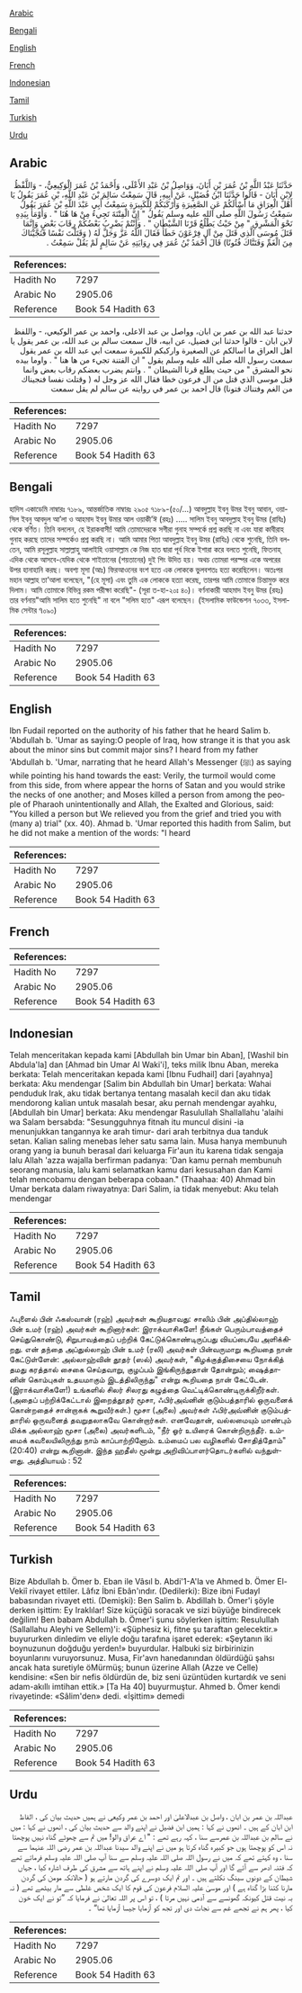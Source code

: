 [Arabic](#arabic)

[Bengali](#bengali)

[English](#english)

[French](#french)

[Indonesian](#indonesian)

[Tamil](#tamil)

[Turkish](#turkish)

[Urdu](#urdu)

## Arabic


<div dir="rtl" lang="ar" style={{fontSize:'larger',backgroundColor:'#f8f9fa',padding:20}}>
حَدَّثَنَا عَبْدُ اللَّهِ بْنُ عُمَرَ بْنِ أَبَانَ، وَوَاصِلُ بْنُ عَبْدِ الأَعْلَى، وَأَحْمَدُ بْنُ عُمَرَ الْوَكِيعِيُّ، - وَاللَّفْظُ لاِبْنِ أَبَانَ - قَالُوا حَدَّثَنَا ابْنُ فُضَيْلٍ، عَنْ أَبِيهِ، قَالَ سَمِعْتُ سَالِمَ بْنَ عَبْدِ اللَّهِ، بْنِ عُمَرَ يَقُولُ يَا أَهْلَ الْعِرَاقِ مَا أَسْأَلَكُمْ عَنِ الصَّغِيرَةِ وَأَرْكَبَكُمْ لِلْكَبِيرَةِ سَمِعْتُ أَبِي عَبْدَ اللَّهِ بْنَ عُمَرَ يَقُولُ سَمِعْتُ رَسُولَ اللَّهِ صلى الله عليه وسلم يَقُولُ ‏"‏ إِنَّ الْفِتْنَةَ تَجِيءُ مِنْ هَا هُنَا ‏"‏ ‏.‏ وَأَوْمَأَ بِيَدِهِ نَحْوَ الْمَشْرِقِ ‏"‏ مِنْ حَيْثُ يَطْلُعُ قَرْنَا الشَّيْطَانِ ‏"‏ ‏.‏ وَأَنْتُمْ يَضْرِبُ بَعْضُكُمْ رِقَابَ بَعْضٍ وَإِنَّمَا قَتَلَ مُوسَى الَّذِي قَتَلَ مِنْ آلِ فِرْعَوْنَ خَطَأً فَقَالَ اللَّهُ عَزَّ وَجَلَّ لَهُ ‏(‏ وَقَتَلْتَ نَفْسًا فَنَجَّيْنَاكَ مِنَ الْغَمِّ وَفَتَنَّاكَ فُتُونًا‏)‏ قَالَ أَحْمَدُ بْنُ عُمَرَ فِي رِوَايَتِهِ عَنْ سَالِمٍ لَمْ يَقُلْ سَمِعْتُ ‏.‏
</div>
<div style={{backgroundColor:'#f8f9fa',padding:20, marginBottom: 10}}><table> <thead> <tr> <th>References:</th> <th></th> </tr> </thead> <tbody><tr><td>Hadith No</td><td>7297</td></tr><tr><td>Arabic No</td><td>2905.06</td></tr><tr><td>Reference</td><td>Book 54 Hadith 63</td></tr></tbody></table></div>


<div dir="rtl" lang="ar" style={{fontSize:'larger',backgroundColor:'#f8f9fa',padding:20}}>
حدثنا عبد الله بن عمر بن ابان، وواصل بن عبد الاعلى، واحمد بن عمر الوكيعي، - واللفظ لابن ابان - قالوا حدثنا ابن فضيل، عن ابيه، قال سمعت سالم بن عبد الله، بن عمر يقول يا اهل العراق ما اسالكم عن الصغيرة واركبكم للكبيرة سمعت ابي عبد الله بن عمر يقول سمعت رسول الله صلى الله عليه وسلم يقول " ان الفتنة تجيء من ها هنا " . واوما بيده نحو المشرق " من حيث يطلع قرنا الشيطان " . وانتم يضرب بعضكم رقاب بعض وانما قتل موسى الذي قتل من ال فرعون خطا فقال الله عز وجل له ( وقتلت نفسا فنجيناك من الغم وفتناك فتونا) قال احمد بن عمر في روايته عن سالم لم يقل سمعت
</div>
<div style={{backgroundColor:'#f8f9fa',padding:20, marginBottom: 10}}><table> <thead> <tr> <th>References:</th> <th></th> </tr> </thead> <tbody><tr><td>Hadith No</td><td>7297</td></tr><tr><td>Arabic No</td><td>2905.06</td></tr><tr><td>Reference</td><td>Book 54 Hadith 63</td></tr></tbody></table></div>

## Bengali


<div dir="ltr" lang="bn" style={{fontSize:'larger',backgroundColor:'#f8f9fa',padding:20}}>
হাদিস একাডেমি নাম্বারঃ ৭১৮৯, আন্তর্জাতিক নাম্বারঃ ২৯০৫ ৭১৮৯-(৫০/...) আবদুল্লাহ ইবনু উমর ইবনু আবান, ওয়াসিল ইবনু আবদুল আ’লা ও আহমাদ ইবনু উমার আল ওয়াকী’ঈ (রহঃ) ..... সালিম ইবনু আবদুল্লাহ ইবনু উমর (রাযিঃ) থেকে বর্ণিত। তিনি বললেন, হে ইরাকবাসী! আমি তোমাদেরকে সগীরা গুনাহ সম্পর্কে প্রশ্ন করছি না এবং যারা কাবীরাহ গুনাহ করছে তাদের সম্পর্কেও প্রশ্ন করছি না। আমি আমার পিতা আবদুল্লাহ ইবনু উমর (রাযিঃ) থেকে শুনেছি, তিনি বলতেন, আমি রসূলুল্লাহ সাল্লাল্লাহু আলাইহি ওয়াসাল্লাম কে নিজ হাত দ্বারা পূর্ব দিকে ইশারা করে বলতে শুনেছি, ফিতনাহ্ এদিক থেকে আসবে-যেদিক থেকে শাইতানের (শয়তানের) দুই শিং উদিত হয়। অথচ তোমরা পরস্পর একে অপরের উপর হানাহানি করছ। অবশ্য মূসা (আঃ) ফিরআওনের বংশ হতে এক লোককে ভুলবশতঃ হত্য করেছিলেন। অতঃপর মহান আল্লাহ তা’আলা বলেছেন, "(হে মূসা) এবং তুমি এক লোককে হত্যা করেছ, তারপর আমি তোমাকে চিন্তামুক্ত করে দিলাম। আমি তোমাকে বিভিন্ন রকম পরীক্ষা করেছি"- (সূরা ত-হা-২০ঃ ৪০)। বর্ণনাকারী আহমাদ ইবনু উমর (রহঃ) তার বর্ণনায়"আমি সালিম হতে শুনেছি" না বলে "সলিম হতে" এরূপ বলেছেন। (ইসলামিক ফাউন্ডেশন ৭০৩৩, ইসলামিক সেন্টার ૧০৯০)
</div>
<div style={{backgroundColor:'#f8f9fa',padding:20, marginBottom: 10}}><table> <thead> <tr> <th>References:</th> <th></th> </tr> </thead> <tbody><tr><td>Hadith No</td><td>7297</td></tr><tr><td>Arabic No</td><td>2905.06</td></tr><tr><td>Reference</td><td>Book 54 Hadith 63</td></tr></tbody></table></div>

## English


<div dir="ltr" lang="en" style={{fontSize:'larger',backgroundColor:'#f8f9fa',padding:20}}>
Ibn Fudail reported on the authority of his father that he heard Salim b. 'Abdullah b. 'Umar as saying:O people of Iraq, how strange it is that you ask about the minor sins but commit major sins? I heard from my father 'Abdullah b. 'Umar, narrating that he heard Allah's Messenger (ﷺ) as saying while pointing his hand towards the east: Verily, the turmoil would come from this side, from where appear the horns of Satan and you would strike the necks of one another; and Moses killed a person from among the people of Pharaoh unintentionally and Allah, the Exalted and Glorious, said: "You killed a person but We relieved you from the grief and tried you with (many a) trial" (xx. 40). Ahmad b. 'Umar reported this hadith from Salim, but he did not make a mention of the words: "I heard
</div>
<div style={{backgroundColor:'#f8f9fa',padding:20, marginBottom: 10}}><table> <thead> <tr> <th>References:</th> <th></th> </tr> </thead> <tbody><tr><td>Hadith No</td><td>7297</td></tr><tr><td>Arabic No</td><td>2905.06</td></tr><tr><td>Reference</td><td>Book 54 Hadith 63</td></tr></tbody></table></div>

## French


<div dir="ltr" lang="fr" style={{fontSize:'larger',backgroundColor:'#f8f9fa',padding:20}}>

</div>
<div style={{backgroundColor:'#f8f9fa',padding:20, marginBottom: 10}}><table> <thead> <tr> <th>References:</th> <th></th> </tr> </thead> <tbody><tr><td>Hadith No</td><td>7297</td></tr><tr><td>Arabic No</td><td>2905.06</td></tr><tr><td>Reference</td><td>Book 54 Hadith 63</td></tr></tbody></table></div>

## Indonesian


<div dir="ltr" lang="id" style={{fontSize:'larger',backgroundColor:'#f8f9fa',padding:20}}>
Telah menceritakan kepada kami [Abdullah bin Umar bin Aban], [Washil bin Abdula'la] dan [Ahmad bin Umar Al Waki'i], teks milik Ibnu Aban, mereka berkata: Telah menceritakan kepada kami [Ibnu Fudhail] dari [ayahnya] berkata: Aku mendengar [Salim bin Abdullah bin Umar] berkata: Wahai penduduk Irak, aku tidak bertanya tentang masalah kecil dan aku tidak mendorong kalian untuk masalah besar, aku pernah mendengar ayahku, [Abdullah bin Umar] berkata: Aku mendengar Rasulullah Shallallahu 'alaihi wa Salam bersabda: "Sesungguhnya fitnah itu muncul disini -ia menunjukkan tangannya ke arah timur- dari arah terbitnya dua tanduk setan. Kalian saling menebas leher satu sama lain. Musa hanya membunuh orang yang ia bunuh berasal dari keluarga Fir'aun itu karena tidak sengaja lalu Allah 'azza wajalla berfirman padanya: 'Dan kamu pernah membunuh seorang manusia, lalu kami selamatkan kamu dari kesusahan dan Kami telah mencobamu dengan beberapa cobaan." (Thaahaa: 40) Ahmad bin Umar berkata dalam riwayatnya: Dari Salim, ia tidak menyebut: Aku telah mendengar
</div>
<div style={{backgroundColor:'#f8f9fa',padding:20, marginBottom: 10}}><table> <thead> <tr> <th>References:</th> <th></th> </tr> </thead> <tbody><tr><td>Hadith No</td><td>7297</td></tr><tr><td>Arabic No</td><td>2905.06</td></tr><tr><td>Reference</td><td>Book 54 Hadith 63</td></tr></tbody></table></div>

## Tamil


<div dir="ltr" lang="ta" style={{fontSize:'larger',backgroundColor:'#f8f9fa',padding:20}}>
ஃபுளைல் பின் ஃகஸ்வான் (ரஹ்) அவர்கள் கூறியதாவது: சாலிம் பின் அப்தில்லாஹ் பின் உமர் (ரஹ்) அவர்கள் கூறினார்கள்: இராக்வாசிகளே! நீங்கள் பெரும்பாவத்தைச் செய்துகொண்டு, சிறுபாவத்தைப் பற்றிக் கேட்டுக்கொண்டிருப்பது வியப்பையே அளிக்கிறது. என் தந்தை அப்துல்லாஹ் பின் உமர் (ரலி) அவர்கள் பின்வருமாறு கூறியதை நான் கேட்டுள்ளேன்: அல்லாஹ்வின் தூதர் (ஸல்) அவர்கள், "கிழக்குத்திசையை நோக்கித் தமது கரத்தால் சைகை செய்தவாறு, குழப்பம் இங்கிருந்துதான் தோன்றும்; ஷைத்தானின் கொம்புகள் உதயமாகும் இடத்திலிருந்து" என்று கூறியதை நான் கேட்டேன். (இராக்வாசிகளே!) உங்களில் சிலர் சிலரது கழுத்தை வெட்டிக்கொண்டிருக்கிறீர்கள். (அதைப் பற்றிக்கேட்டால் இறைத்தூதர் மூசா, ஃபிர்அவ்னின் குடும்பத்தாரில் ஒருவனைக் கொன்றதைச் சான்றாகக் கூறுவீர்கள்.) மூசா (அலை) அவர்கள் ஃபிர்அவ்னின் குடும்பத்தாரில் ஒருவனைத் தவறுதலாகவே கொன்றார்கள். எனவேதான், வல்லமையும் மாண்பும் மிக்க அல்லாஹ் மூசா (அலை) அவர்களிடம், "நீர் ஓர் உயிரைக் கொன்றிருந்தீர். உம்மைக் கவலையிலிருந்து நாம் காப்பாற்றினோம். உம்மைப் பல வழிகளில் சோதித்தோம்" (20:40) என்று கூறினான். இந்த ஹதீஸ் மூன்று அறிவிப்பாளர்தொடர்களில் வந்துள்ளது. அத்தியாயம் : 52
</div>
<div style={{backgroundColor:'#f8f9fa',padding:20, marginBottom: 10}}><table> <thead> <tr> <th>References:</th> <th></th> </tr> </thead> <tbody><tr><td>Hadith No</td><td>7297</td></tr><tr><td>Arabic No</td><td>2905.06</td></tr><tr><td>Reference</td><td>Book 54 Hadith 63</td></tr></tbody></table></div>

## Turkish


<div dir="ltr" lang="tr" style={{fontSize:'larger',backgroundColor:'#f8f9fa',padding:20}}>
Bize Abdullah b. Ömer b. Eban ile Vâsıl b. Abdi'1-A'la ve Ahmed b. Ömer El-Vekiî rivayet ettiler. Lâfız İbni Ebân'ındır. (Dedilerki): Bize ibni Fudayl babasından rivayet etti. (Demişki): Ben Salim b. Abdillah b. Ömer'i şöyle derken işittim: Ey Iraklılar! Size küçüğü soracak ve sizi büyüğe bindirecek değilim! Ben babam Abdullah b. Ömer'i şunu söylerken işittim: Resulullah (Sallallahu Aleyhi ve Sellem)'i: «Şüphesiz ki, fitne şu taraftan gelecektir.» buyururken dinledim ve eliyle doğu tarafına işaret ederek: «Şeytanın iki boynuzunun doğduğu yerden!» buyurdular. Halbuki siz birbirinizin boyunlarını vuruyorsunuz. Musa, Fir'avn hanedanından öldürdüğü şahsı ancak hata suretiyle öMürmüş; bunun üzerine Allah (Azze ve Celle) kendisine: «Sen bir nefis öldürdün de, biz seni üzüntüden kurtardık ve seni adam-akıllı imtihan ettik.» [Ta Ha 40] buyurmuştur. Ahmed b. Ömer kendi rivayetinde: «Sâlim'den» dedi. «İşittim» demedi
</div>
<div style={{backgroundColor:'#f8f9fa',padding:20, marginBottom: 10}}><table> <thead> <tr> <th>References:</th> <th></th> </tr> </thead> <tbody><tr><td>Hadith No</td><td>7297</td></tr><tr><td>Arabic No</td><td>2905.06</td></tr><tr><td>Reference</td><td>Book 54 Hadith 63</td></tr></tbody></table></div>

## Urdu


<div dir="rtl" lang="ur" style={{fontSize:'larger',backgroundColor:'#f8f9fa',padding:20}}>
عبداللہ بن عمر بن ابان ، واصل بن عبدالاعلیٰ اور احمد بن عمر وکیعی نے ہمیں حدیث بیان کی ، الفاظ ابن ابان کے ہیں ۔ انھوں نے کہا : ہمیں ابن فضیل نے اپنے والد سے حدیث بیان کی ، انھوں نے کہا : میں نے سالم بن عبداللہ بن عمرسے سنا ، کہہ رہے تھے : " اے عراق والو! میں تم سے چھوٹے گناہ نہیں پوچھتا نہ اس کو پوچھتا ہوں جو کبیرہ گناہ کرتا ہو میں نے اپنے والد سیدنا عبداللہ بن عمر رضی اللہ عنہما سے سنا ، وہ کہتے تھے کہ میں نے رسول اللہ صلی اللہ علیہ وسلم سے سنا آپ صلی اللہ علیہ وسلم فرماتے تھے کہ فتنہ ادھر سے آئے گا اور آپ صلی اللہ علیہ وسلم نے اپنے ہاتھ سے مشرق کی طرف اشارہ کیا ، جہاں شیطان کے دونوں سینگ نکلتے ہیں ۔ اور تم ایک دوسرے کی گردن مارتے ہو ( حالانکہ مومن کی گردن مارنا کتنا بڑا گناہ ہے ) اور موسیٰ علیہ السلام فرعون کی قوم کا ایک شخص غلطی سے مار بیٹھے تھے ( نہ بہ نیت قتل کیونکہ گھونسے سے آدمی نہیں مرتا ) ، تو اس پر اللہ تعالیٰ نے فرمایا کہ ”تو نے ایک خون کیا ، پھر ہم نے تجھے غم سے نجات دی اور تجھ کو آزمایا جیسا آزمایا تھا“ ۔
</div>
<div style={{backgroundColor:'#f8f9fa',padding:20, marginBottom: 10}}><table> <thead> <tr> <th>References:</th> <th></th> </tr> </thead> <tbody><tr><td>Hadith No</td><td>7297</td></tr><tr><td>Arabic No</td><td>2905.06</td></tr><tr><td>Reference</td><td>Book 54 Hadith 63</td></tr></tbody></table></div>